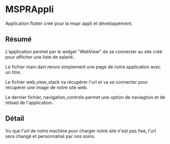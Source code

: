 # MSPRAppli
Application flutter créé pour la mspr appli et développement.

## Résumé
L'application permet par le widget "WebView" de se connecter au site créé pour afficher une liste de salarié.

Le fichier main.dart renvoi simplement une page de notre application avec un titre.

Le fichier web_view_stack va récupérer l'url et va se connecter pour récupérer une image de notre site web.

Le dernier fichier, navigation_controls permet une option de naviagtion et de reload de l'application.


## Détail
Vu que l'url de notre machine pour charger notre site n'est pas fixe, l'url sera changé et personnalisé par nos soins.

